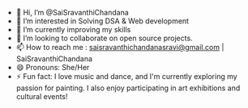 - 👋 Hi, I’m @SaiSravanthiChandana
- 👀 I’m interested in Solving DSA & Web development
- 🌱 I’m currently improving my skills
- 💞️ I’m looking to collaborate on open source projects.
- 📫 How to reach me : saisravanthichandanasravi@gmail.com | SaiSravanthiChandana
- 😄 Pronouns: She/Her
- ⚡ Fun fact: I love music and dance, and I'm currently exploring my passion for painting. I also enjoy participating in art exhibitions and cultural events!
